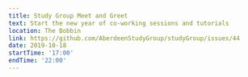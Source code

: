 ```yaml
---
title: Study Group Meet and Greet
text: Start the new year of co-working sessions and tutorials
location: The Bobbin
link: https://github.com/AberdeenStudyGroup/studyGroup/issues/44
date: 2019-10-18
startTime: '17:00'
endTime: '22:00'
---
```

